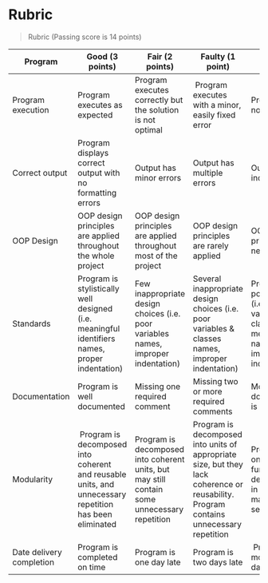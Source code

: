 # Rubric

> Rubric (Passing score is 14 points)

Program | Good (3 points) | Fair (2 points) | Faulty (1 point) | Poor (0 points) | Score
---------- | ---------- | ---------- | ---------- | ---------- | ----------
Program execution | Program executes as expected | Program executes correctly but the solution is not optimal | Program executes with a minor, easily fixed error | Program does not execute | 1
Correct output | Program displays correct output with no formatting errors | Output has minor errors | Output has multiple errors | Output is incorrect | 2
OOP Design | OOP design principles are applied throughout the whole project | OOP design principles are applied throughout most of the project | OOP design principles are rarely applied | OOP design principles are never applied | 3
Standards | Program is stylistically well designed (i.e. meaningful identifiers names, proper indentation) | Few inappropriate design choices (i.e. poor variables names, improper indentation) | Several inappropriate design choices (i.e. poor variables & classes names, improper indentation) | Program is poorly written (i.e. poor variable, classes & methods names, improper indentation) | 3
Documentation | Program is well documented | Missing one required comment | Missing two or more required comments | Most or all documentation is missing | 3
Modularity | Program is decomposed into coherent and reusable units, and unnecessary repetition has been eliminated | Program is decomposed into coherent units, but may still contain some unnecessary repetition | Program is decomposed into units of appropriate size, but they lack coherence or reusability. Program contains unnecessary repetition | Program is one big function or is decomposed in ways that make little sense | 3
Date delivery completion | Program is completed on time | Program is one day late | Program is two days late | Program is more than two days late | 3
